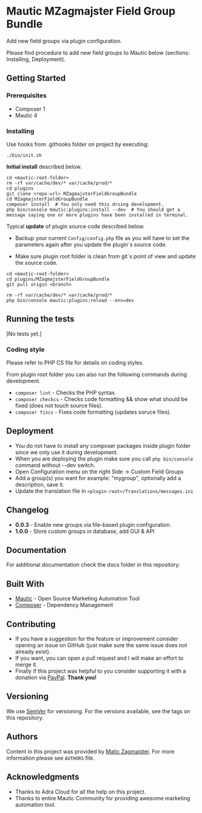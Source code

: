 # Mautic MZagmajster Field Group Bundle

Add new field groups via plugin configuration.

Please find procedure to add new field groups to Mautic below (sections: Installing, Deployment).

## Getting Started

### Prerequisites

* Composer 1
* Mautic 4


### Installing

Use hooks from .githooks folder on project by executing:

```
./bin/init.sh
```

**Initial install** described below.

```
cd <mautic-root-folder>
rm -rf var/cache/dev/* var/cache/prod/*
cd plugins
git clone <repo-url> MZagmajsterFieldGroupBundle
cd MZagmajsterFieldGroupBundle
composer install  # You only need this druing development.
php bin/console mautic:plugins:install --dev  # You should get a message saying one or more plugins have been installed in terminal.
```

Typical **update** of plugin source code described below.

* Backup your current ```Config/config.php``` file as you will have to set the parameters again after you update the plugin´s source code.

* Make sure plugin root folder is clean from git´s point of view and update the source code.

```
cd <mautic-root-folder>
cd plugins/MZagmajsterFieldGroupBundle
git pull origin <branch>
```

```
rm -rf var/cache/dev/* var/cache/prod/*
php bin/console mautic:plugins:reload --env=dev
```

## Running the tests

[No tests yet.]

### Coding style

Please refer to PHP CS file for details on coding styles.

From plugin root folder you can also run the following commands during development.

* ```composer lint``` - Checks the PHP syntax.
* ```composer checkcs``` - Checks code formatting && show what should be fixed (does not touch source files).
* ```composer fixcs``` - Fixes code formatting (updates soruce files).

## Deployment

* You do not have to install any composer packages inside plugin folder since we only use it during development.
* When you are deploying the plugin make sure you call ```php bin/console``` command without --dev switch.
* Open Configuration menu on the right Side -> Custom Field Groups
* Add a group(s) you want for example: "mygroup", optionally add a description, save it.
* Update the translation file in ```<plugin-root>/Translations/messages.ini```

## Changelog

* **0.0.3** - Enable new groups via file-based plugin configuration.
* **1.0.0** - Store custom groups in database, add GUI & API

## Documentation

For additional documentation check the docs folder in this repository.

## Built With

* [Mautic](https://github.com/mautic/) - Open Source Marketing Automation Tool
* [Composer](https://getcomposer.org/) - Dependency Management

## Contributing

- If you have a suggestion for the feature or improvement consider opening an issue on GitHub (just make sure the same issue does not already exist).
- If you want, you can open a pull request and I will make an effort to merge it.
- Finally if this project was helpful to you consider supporting it with a donation via [PayPal](https://paypal.me/maticzagmajster). **Thank you!**

## Versioning

We use [SemVer](http://semver.org/) for versioning. For the versions available, see the tags on this repository. 

## Authors

Content in this project was provided by [Matic Zagmajster](http://maticzagmajster.ddns.net/). For more information please see ```AUTHORS``` file.

## Acknowledgments

* Thanks to Adra Cloud for all the help on this project.
* Thanks to entire Mautic Community for providing awesome marketing automation tool.



